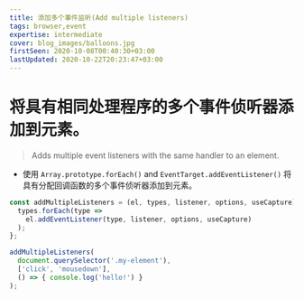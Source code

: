 ```yaml
---
title: 添加多个事件监听(Add multiple listeners)
tags: browser,event
expertise: intermediate
cover: blog_images/balloons.jpg
firstSeen: 2020-10-08T00:40:30+03:00
lastUpdated: 2020-10-22T20:23:47+03:00
---
```


# 将具有相同处理程序的多个事件侦听器添加到元素。
> Adds multiple event listeners with the same handler to an element.

- 使用 `Array.prototype.forEach()` and `EventTarget.addEventListener()` 将具有分配回调函数的多个事件侦听器添加到元素。

```js
const addMultipleListeners = (el, types, listener, options, useCapture) => {
  types.forEach(type =>
    el.addEventListener(type, listener, options, useCapture)
  );
};
```

```js
addMultipleListeners(
  document.querySelector('.my-element'),
  ['click', 'mousedown'],
  () => { console.log('hello!') }
);
```
